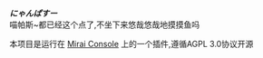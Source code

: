 ___にゃんぱすー___  
喵帕斯~都已经这个点了,不坐下来悠哉悠哉地摸摸鱼吗

本项目是运行在 [Mirai Console](https://github.com/mamoe/mirai-console) 上的一个插件,遵循AGPL 3.0协议开源